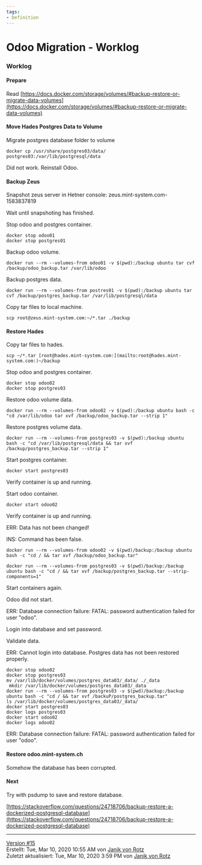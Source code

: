 ```yaml
---
tags:
- Definition
---
```

# Odoo Migration - Worklog

### Worklog

#### Prepare

Read [https://docs.docker.com/storage/volumes/#backup-restore-or-migrate-data-volumes](https://docs.docker.com/storage/volumes/#backup-restore-or-migrate-data-volumes)

#### Move Hades Postgres Data to Volume

Migrate postgres database folder to volume

`docker cp /usr/share/postgres03/data/ postgres03:/var/lib/postgresql/data`

Did not work. Reinstall Odoo.

#### Backup Zeus

Snapshot zeus server in Hetner console: zeus.mint-system.com-1583837819

Wait until snapshoting has finished.

Stop odoo and postgres container.

```
docker stop odoo01
docker stop postgres01
```

Backup odoo volume.

`docker run --rm --volumes-from odoo01 -v $(pwd):/backup ubuntu tar cvf /backup/odoo_backup.tar /var/lib/odoo`

Backup postgres data.

`docker run --rm --volumes-from postres01 -v $(pwd):/backup ubuntu tar cvf /backup/postgres_backup.tar /var/lib/postgresql/data`

Copy tar files to local machine.

`scp root@zeus.mint-system.com:~/*.tar ./backup`

#### Restore Hades

Copy tar files to hades.

`scp ~/*.tar [root@hades.mint-system.com:](mailto:root@hades.mint-system.com:)~/backup`

Stop odoo and postgres container.

```
docker stop odoo02
docker stop postgres03
```

Restore odoo volume data.

`docker run --rm --volumes-from odoo02 -v $(pwd):/backup ubuntu bash -c "cd /var/lib/odoo tar xvf /backup/odoo_backup.tar --strip 1"`

Restore postgres volume data.

`docker run --rm --volumes-from postgres03 -v $(pwd):/backup ubuntu bash -c "cd /var/lib/postgresql/data && tar xvf /backup/postgres_backup.tar --strip 1"`

Start postgres container.

`docker start postgres03`

Verify container is up and running.

Start odoo container.

`docker start odoo02`

Verify container is up and running.

ERR: Data has not been changed!

INS: Command has been false.

`docker run --rm --volumes-from odoo02 -v $(pwd)/backup:/backup ubuntu bash -c "cd / && tar xvf /backup/odoo_backup.tar"`

`docker run --rm --volumes-from postgres03 -v $(pwd)/backup:/backup ubuntu bash -c "cd / && tar xvf /backup/postgres_backup.tar --strip-components=1"`

Start containers again.

Odoo did not start.

ERR: Database connection failure: FATAL: password authentication failed for user "odoo".

Login into database and set password.

Validate data.

ERR: Cannot login into database. Postgres data has not been restored properly.

```
docker stop odoo02
docker stop postgres03
mv /var/lib/docker/volumes/postgres_data03/_data/ ./_data
 mkdir /var/lib/docker/volumes/postgres_data03/_data
docker run --rm --volumes-from postgres03 -v $(pwd)/backup:/backup ubuntu bash -c "cd / && tar xvf /backuP/postgres_backup.tar"
ls /var/lib/docker/volumes/postgres_data03/_data/
docker start postgres03
docker logs postgres03
docker start odoo02
docker logs odoo02
```

ERR: Database connection failure: FATAL: password authentication failed for user "odoo".

#### Restore odoo.mint-system.ch

Somehow the database has been corrupted.

#### Next

Try with psdump to save and restore database.

[https://stackoverflow.com/questions/24718706/backup-restore-a-dockerized-postgresql-database](https://stackoverflow.com/questions/24718706/backup-restore-a-dockerized-postgresql-database)

* * *

[Version #15  
](https://wiki.mint-system.ch/books/entwicklung/page/odoo-migration/revisions)Erstellt: Tue, Mar 10, 2020 10:55 AM von [Janik von Rotz](https://wiki.mint-system.ch/user/1)  
Zuletzt aktualisiert: Tue, Mar 10, 2020 3:59 PM von [Janik von Rotz](https://wiki.mint-system.ch/user/1)